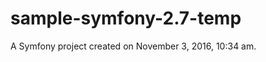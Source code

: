 sample-symfony-2.7-temp
=======================

A Symfony project created on November 3, 2016, 10:34 am.
